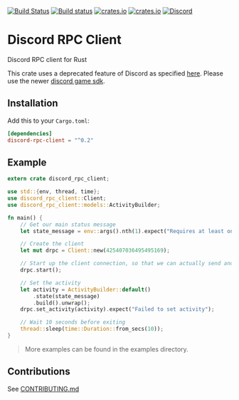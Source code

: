[![Build Status][travis-ci-badge]][travis-ci-page] [![Build status][appveyor-ci-badge]][appveyor-ci-page] [![crates.io][crates-io-badge-ver]][crates-io-page] [![crates.io][crates-io-badge-dl]][crates-io-page] [![Discord][discord-badge]][discord-invite]


# Discord RPC Client

Discord RPC client for Rust

This crate uses a deprecated feature of Discord as specified [here](https://discord.com/developers/docs/rich-presence/how-to). Please use the newer [discord game sdk](https://discord.com/developers/docs/game-sdk/sdk-starter-guide).

## Installation

Add this to your `Cargo.toml`:

```toml
[dependencies]
discord-rpc-client = "^0.2"
```


## Example

```rust
extern crate discord_rpc_client;

use std::{env, thread, time};
use discord_rpc_client::Client;
use discord_rpc_client::models::ActivityBuilder;

fn main() {
    // Get our main status message
    let state_message = env::args().nth(1).expect("Requires at least one argument");

    // Create the client
    let mut drpc = Client::new(425407036495495169);

    // Start up the client connection, so that we can actually send and receive stuff
    drpc.start();

    // Set the activity
    let activity = ActivityBuilder::default()
        .state(state_message)
        .build().unwrap();
    drpc.set_activity(activity).expect("Failed to set activity");

    // Wait 10 seconds before exiting
    thread::sleep(time::Duration::from_secs(10));
}
```

> More examples can be found in the examples directory.


## Contributions

See [CONTRIBUTING.md](CONTRIBUTING.md)


<!-- links -->

[gitlab-ci-badge]: https://gitlab.com/valeth/discord-rpc-client.rs/badges/master/pipeline.svg
[gitlab-repo-master]: https://gitlab.com/valeth/discord-rpc-client.rs/commits/master
[crates-io-badge-ver]: https://img.shields.io/crates/v/discord-rpc-client.svg
[crates-io-badge-dl]: https://img.shields.io/crates/d/discord-rpc-client.svg
[crates-io-page]: https://crates.io/crates/discord-rpc-client
[travis-ci-badge]: https://travis-ci.org/valeth/discord-rpc-client.rs.svg?branch=master
[travis-ci-page]: https://travis-ci.org/valeth/discord-rpc-client.rs
[appveyor-ci-badge]: https://ci.appveyor.com/api/projects/status/3fba86eipx0sgsjp?svg=true
[appveyor-ci-page]: https://ci.appveyor.com/project/valeth/discord-rpc-client-rs
[discord-invite]: https://discordapp.com/invite/zfavwrA
[discord-badge]: https://discordapp.com/api/guilds/200751504175398912/widget.png
